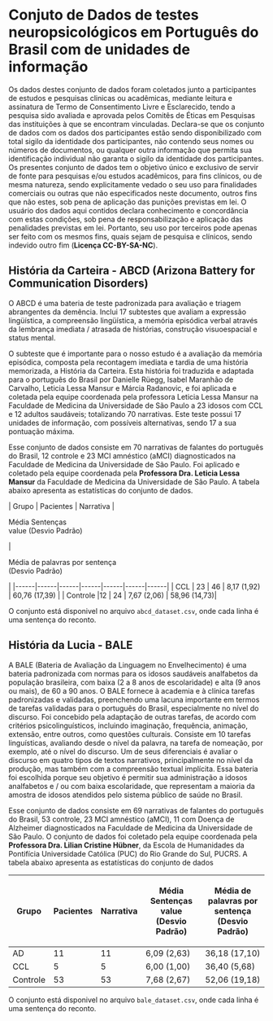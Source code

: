 # Conjuto de Dados de testes neuropsicológicos em Português do Brasil com de unidades de informação

Os dados destes conjunto de dados foram coletados junto a participantes de estudos e pesquisas clinicas ou acadêmicas,  mediante leitura e assinatura de Termo de Consentimento Livre e Esclarecido, tendo a pesquisa sido avaliada e aprovada pelos Comitês de Éticas em Pesquisas das instituições à que se encontram vinculadas. Declara-se que os conjunto de dados com os dados dos participantes estão sendo disponibilizado com total sigilo da identidade dos participantes, não contendo seus nomes ou números de documentos, ou qualquer outra informação que permita sua identificação individual não garanta o sigilo da identidade dos participantes. Os presentes conjunto de dados tem o objetivo único e exclusivo de servir de fonte para pesquisas e/ou estudos acadêmicos, para fins clínicos, ou de mesma natureza, sendo explicitamente vedado o seu uso para finalidades comerciais ou outras que não especificados neste documento, outros fins que não estes, sob pena de aplicação das punições previstas em lei. O usuário dos dados aqui contidos declara conhecimento e concordância com estas condições, sob pena de responsabilização e aplicação das penalidades previstas em lei.  Portanto, seu uso por terceiros pode apenas ser feito com os mesmos fins, quais sejam de pesquisa e clínicos, sendo indevido outro fim (**Licença CC-BY-SA-NC**).

## História da Carteira - ABCD (Arizona Battery for Communication Disorders)
O ABCD é uma bateria de teste padronizada para avaliação e triagem abrangentes da demência. Inclui 17 subtestes que avaliam a expressão lingüística, a compreensão lingüística, a memória episódica verbal através da lembrança imediata / atrasada de histórias, construção visuoespacial e status mental.

O subteste que é importante para o nosso estudo é a avaliação da memória episódica, composta pela recontagem imediata e tardia de uma história memorizada, a História da Carteira. Esta história foi traduzida e adaptada para o português do Brasil por Danielle Rüegg, Isabel Maranhão de Carvalho, Leticia Lessa Mansur e Márcia Radanovic, e foi aplicada e coletada pela equipe coordenada pela professora Leticia Lessa Mansur na Faculdade de Medicina da Universidade de São Paulo a 23 idosos com CCL e 12 adultos saudáveis; totalizando 70 narrativas. Este teste possui 17 unidades de informação, com possíveis alternativas, sendo 17 a sua pontuação máxima. 

Esse conjunto de dados consiste em 70 narrativas de falantes do português do Brasil, 12 controle e 23 MCI amnéstico (aMCI) diagnosticados na Faculdade de Medicina da Universidade de São Paulo. Foi aplicado e coletado pela equipe coordenada pela **Professora Dra. Leticia Lessa Mansur** da Faculdade de Medicina da Universidade de São Paulo. A tabela abaixo apresenta as estatísticas do conjunto de dados.


| Grupo | Pacientes | Narrativa |<p>Média Sentenças<br>value  (Desvio Padrão)</p>  | <p>Média de palavras por sentença <br> (Desvio Padrão) </p> |
|------|------|------|------|------|------|------|
| CCL | 23 | 46 | 8,17 (1,92) | 60,76 (17,39) |
| Controle |12 | 24 | 7,67 (2,06) | 58,96 (14,73)|

O conjunto está disponivel no arquivo `abcd_dataset.csv`, onde cada linha é uma sentença do reconto.


## História da Lucia - BALE
A BALE (Bateria de Avaliação da Linguagem no Envelhecimento) é uma bateria padronizada com normas para os idosos saudáveis analfabetos da população brasileira, com baixa (2 a 8 anos de escolaridade) e alta (9 anos ou mais), de 60 a 90 anos.
O BALE fornece à academia e à clínica tarefas padronizadas e validadas, preenchendo uma lacuna importante em termos de tarefas validadas para o português do Brasil, especialmente no nível do discurso. Foi concebido pela adaptação de outras tarefas, de acordo com critérios psicolinguísticos, incluindo imaginação, frequência, animação, extensão, entre outros, como questões culturais. Consiste em 10 tarefas linguísticas, avaliando desde o nível da palavra, na tarefa de nomeação, por exemplo, até o nível do discurso. Um de seus diferenciais é avaliar o discurso em quatro tipos de textos narrativos, principalmente no nível da produção, mas também com a compreensão textual implícita. Essa bateria foi escolhida porque seu objetivo é permitir sua administração a idosos analfabetos e / ou com baixa escolaridade, que representam a maioria da amostra de idosos atendidos pelo sistema público de saúde no Brasil. 

Esse conjunto de dados consiste em 69 narrativas de falantes do português do Brasil, 53 controle, 23 MCI amnéstico (aMCI), 11 com Doença de Alzheimer diagnosticados na Faculdade de Medicina da Universidade de São Paulo. O conjunto de dados foi coletado pela equipe coordenada pela **Professora Dra. Lilian Cristine Hübner**, da Escola de Humanidades da Pontifícia Universidade Católica (PUC) do Rio Grande do Sul, PUCRS. A tabela abaixo apresenta as estatísticas do conjunto de dados

| Grupo | Pacientes | Narrativa |<p>Média Sentenças<br>value  (Desvio Padrão)</p>  | <p>Média de palavras por sentença <br> (Desvio Padrão) </p> |
|------|------|------|------|------|
| AD  | 11 |11 | 6,09 (2,63) |  36,18 (17,10) | 
| CCL | 5 | 5 | 6,00 (1,00) | 36,40 (5,68) |
| Controle | 53 | 53 | 7,68 (2,67) | 52,06 (19,18)|

O conjunto está disponivel no arquivo `bale_dataset.csv`, onde cada linha é uma sentença do reconto.
